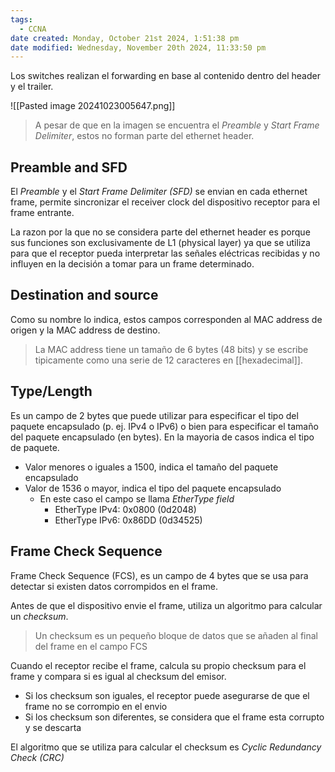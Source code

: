 ```yaml
---
tags:
  - CCNA
date created: Monday, October 21st 2024, 1:51:38 pm
date modified: Wednesday, November 20th 2024, 11:33:50 pm
---
```

Los switches realizan el forwarding en base al contenido dentro del header y el trailer.

![[Pasted image 20241023005647.png]]

> A pesar de que en la imagen se encuentra el _Preamble_ y _Start Frame Delimiter_, estos no forman parte del ethernet header.
> 
## Preamble and SFD 
El _Preamble_ y el _Start Frame Delimiter (SFD)_ se envian en cada ethernet frame, permite sincronizar el receiver clock del dispositivo receptor para el frame entrante. 

La razon por la que no se considera parte del ethernet header es porque sus funciones son exclusivamente de L1 (physical layer) ya que se utiliza para que el receptor pueda interpretar las señales eléctricas recibidas y no influyen en la decisión a tomar para un frame determinado. 

## Destination and source 
Como su nombre lo indica, estos campos corresponden al MAC address de origen y la MAC address de destino. 

> La MAC address tiene un tamaño de 6 bytes (48 bits) y se escribe tipicamente como una serie de 12 caracteres en [[hexadecimal]].

## Type/Length
Es un campo de 2 bytes que puede utilizar para especificar el tipo del paquete encapsulado (p. ej. IPv4 o IPv6) o bien para especificar el tamaño del paquete encapsulado (en bytes). En la mayoria de casos indica el tipo de paquete. 
- Valor menores o iguales a 1500, indica el tamaño del paquete encapsulado 
- Valor de 1536 o mayor, indica el tipo del paquete encapsulado 
	- En este caso el campo se llama _EtherType field_
		- EtherType IPv4: 0x0800 (0d2048)
		- EtherType IPv6: 0x86DD (0d34525)

## Frame Check Sequence
Frame Check Sequence (FCS), es un campo de 4 bytes que se usa para detectar si existen datos corrompidos en el frame.

Antes de que el dispositivo envie el frame, utiliza un algoritmo para calcular un _checksum_.
> Un checksum es un pequeño bloque de datos que se añaden al final del frame en el campo FCS 

Cuando el receptor recibe el frame, calcula su propio checksum para el frame y compara si es igual al checksum del emisor.
- Si los checksum son iguales, el receptor puede asegurarse de que el frame no se corrompio en el envio
- Si los checksum son diferentes, se considera que el frame esta corrupto y se descarta 

El algoritmo que se utiliza para calcular el checksum es _Cyclic Redundancy Check (CRC)_




